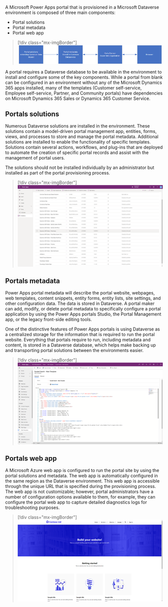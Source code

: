 A Microsoft Power Apps portal that is provisioned in a Microsoft Dataverse environment is composed of three main components:

- Portal solutions
- Portal metadata
- Portal web app

> [!div class="mx-imgBorder"]
> [![Diagram of Portal Architecture with solutions, metadata, and web app components.](../media/1-portal-architecture-c.png)](../media/1-portal-architecture-c.png#lightbox)

A portal requires a Dataverse database to be available in the environment to install and configure some of the key components. While a portal from blank can be configured in an environment without any of the Microsoft Dynamics 365 apps installed, many of the templates (Customer self-service, Employee self-service, Partner, and Community portals) have dependencies on Microsoft Dynamics 365 Sales or Dynamics 365 Customer Service.

## Portals solutions

Numerous Dataverse solutions are installed in the environment. These solutions contain a model-driven portal management app, entities, forms, views, and processes to store and manage the portal metadata. Additional solutions are installed to enable the functionality of specific templates. Solutions contain several actions, workflows, and plug-ins that are deployed to automate the creation of specific portal records and assist with the management of portal users.

The solutions should not be installed individually by an administrator but installed as part of the portal provisioning process.

> [!div class="mx-imgBorder"]
> [![Screenshot of the Power Apps Portal Solutions list.](../media/1-portal-solutions-ss.png)](../media/1-portal-solutions-ss.png#lightbox)

## Portals metadata

Power Apps portal metadata will describe the portal website, webpages, web templates, content snippets, entity forms, entity lists, site settings, and other configuration data. The data is stored in Dataverse. A portal maker can add, modify, or delete portal metadata to specifically configure a portal application by using the Power Apps portals Studio, the Portal Management app, or the legacy front-side editing tools.

One of the distinctive features of Power Apps portals is using Dataverse as a centralized storage for the information that is required to run the portal website. Everything that portals require to run, including metadata and content, is stored in a Dataverse database, which helps make backing up and transporting portal solutions between the environments easier.

> [!div class="mx-imgBorder"]
> [![Screenshot of the Portal web template metadata.](../media/1-portal-metadata-ss.png)](../media/1-portal-metadata-ss.png#lightbox)

## Portals web app

A Microsoft Azure web app is configured to run the portal site by using the portal solutions and metadata. The web app is automatically configured in the same region as the Dataverse environment. This web app is accessible through the unique URL that is specified during the provisioning process. The web app is not customizable; however, portal administrators have a number of configuration options available to them, for example, they can configure the portal web app to capture detailed diagnostics logs for troubleshooting purposes.

> [!div class="mx-imgBorder"]
> [![Screenshot example of the Portals web app.](../media/1-portal-server-ss.png)](../media/1-portal-server-ss.png#lightbox)